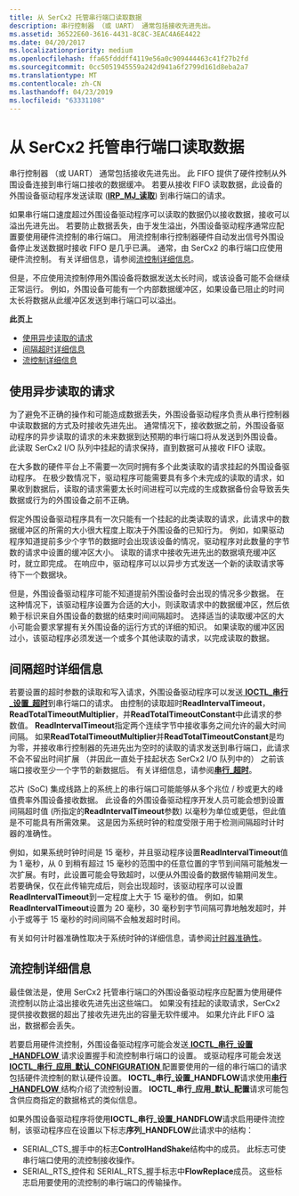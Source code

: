 ```yaml
---
title: 从 SerCx2 托管串行端口读取数据
description: 串行控制器 （或 UART） 通常包括接收先进先出。
ms.assetid: 36522E60-3616-4431-8C8C-3EAC4A6E4422
ms.date: 04/20/2017
ms.localizationpriority: medium
ms.openlocfilehash: ffa65fdddff4119e56a0c909444463c41f27b2fd
ms.sourcegitcommit: 0cc5051945559a242d941a6f2799d161d8eba2a7
ms.translationtype: MT
ms.contentlocale: zh-CN
ms.lasthandoff: 04/23/2019
ms.locfileid: "63331108"
---
```

# <a name="reading-data-from-a-sercx2-managed-serial-port"></a>从 SerCx2 托管串行端口读取数据


串行控制器 （或 UART） 通常包括接收先进先出。 此 FIFO 提供了硬件控制从外围设备连接到串行端口接收的数据缓冲。 若要从接收 FIFO 读取数据，此设备的外围设备驱动程序发送读取 ([**IRP\_MJ\_读取**](https://msdn.microsoft.com/library/windows/hardware/ff546883)) 到串行端口的请求。

如果串行端口速度超过外围设备驱动程序可以读取的数据仍以接收数据，接收可以溢出先进先出。 若要防止数据丢失，由于发生溢出，外围设备驱动程序通常应配置要使用硬件流控制的串行端口。 用流控制串行控制器硬件自动发出信号外围设备停止发送数据时接收 FIFO 是几乎已满。 通常，由 SerCx2 的串行端口应使用硬件流控制。 有关详细信息，请参阅[流控制详细信息](#flow-control-details)。

但是，不应使用流控制停用外围设备将数据发送太长时间，或该设备可能不会继续正常运行。 例如，外围设备可能有一个内部数据缓冲区，如果设备已阻止的时间太长将数据从此缓冲区发送到串行端口可以溢出。

**此页上**

-   [使用异步读取的请求](#using-asynchronous-read-requests)
-   [间隔超时详细信息](#interval-time-out-details)
-   [流控制详细信息](#flow-control-details)

## <a name="using-asynchronous-read-requests"></a>使用异步读取的请求


为了避免不正确的操作和可能造成数据丢失，外围设备驱动程序负责从串行控制器中读取数据的方式及时接收先进先出。 通常情况下，接收数据之前，外围设备驱动程序的异步读取的请求的未来数据到达预期的串行端口将从发送到外围设备。 此读取 SerCx2 I/O 队列中挂起的请求保持，直到数据可从接收 FIFO 读取。

在大多数的硬件平台上不需要一次同时拥有多个此类读取的请求挂起的外围设备驱动程序。 在极少数情况下，驱动程序可能需要具有多个未完成的读取的请求，如果收到数据后，读取的请求需要太长时间进程可以完成的生成数据备份会导致丢失数据或行为的外围设备之前不正确。

假定外围设备驱动程序具有一次只能有一个挂起的此类读取的请求，此请求中的数据缓冲区的所需的大小很大程度上取决于外围设备的已知行为。 例如，如果驱动程序知道提前多少个字节的数据时会出现该设备的情况，驱动程序对此数量的字节数的请求中设置的缓冲区大小。 读取的请求中接收先进先出的数据填充缓冲区时，就立即完成。 在响应中，驱动程序可以以异步方式发送一个新的读取请求等待下一个数据块。

但是，外围设备驱动程序可能不知道提前外围设备时会出现的情况多少数据。 在这种情况下，该驱动程序设置为合适的大小，则读取请求中的数据缓冲区，然后依赖于标识来自外围设备的数据的结束时间间隔超时。 选择适当的读取缓冲区的大小可能会要求掌握有关外围设备的运行方式的详细的知识。 如果读取的缓冲区因过小，该驱动程序必须发送一个或多个其他读取的请求，以完成读取的数据。

## <a name="interval-time-out-details"></a>间隔超时详细信息


若要设置的超时参数的读取和写入请求，外围设备驱动程序可以发送[ **IOCTL\_串行\_设置\_超时**](https://msdn.microsoft.com/library/windows/hardware/ff546772)到串行端口的请求。 由控制的读取超时**ReadIntervalTimeout**， **ReadTotalTimeoutMultiplier**，并**ReadTotalTimeoutConstant**中此请求的参数值。 **ReadIntervalTimeout**指定两个连续字节中接收事务之间允许的最大时间间隔。 如果**ReadTotalTimeoutMultiplier**并**ReadTotalTimeoutConstant**是均为零，并接收串行控制器的先进先出为空时的读取的请求发送到串行端口，此请求不会不留出时间扩展 （并因此一直处于挂起状态 SerCx2 I/O 队列中的） 之前该端口接收至少一个字节的新数据后。 有关详细信息，请参阅[**串行\_超时**](https://msdn.microsoft.com/library/windows/hardware/hh439614)。

芯片 (SoC) 集成线路上的系统上的串行端口可能能够从多个兆位 / 秒或更大的峰值费率外围设备接收数据。 此设备的外围设备驱动程序开发人员可能会想到设置间隔超时值 (所指定的**ReadIntervalTimeout**参数) 以毫秒为单位或更低，但此值是不可能具有所需效果。 这是因为系统时钟的粒度受限于用于检测间隔超时计时器的准确性。

例如，如果系统时钟时间是 15 毫秒，并且驱动程序设置**ReadIntervalTimeout**值为 1 毫秒，从 0 到稍有超过 15 毫秒的范围中的任意位置的字节到间隔可能触发一次扩展。有时，此设置可能会导致超时，以便从外围设备的数据传输期间发生。 若要确保，仅在此传输完成后，则会出现超时，该驱动程序可以设置**ReadIntervalTimeout**到一定程度上大于 15 毫秒的值。 例如，如果**ReadIntervalTimeout**设置为 20 毫秒，30 毫秒到字节间隔可靠地触发超时，并小于或等于 15 毫秒的时间间隔不会触发超时时间。

有关如何计时器准确性取决于系统时钟的详细信息，请参阅[计时器准确性](https://msdn.microsoft.com/library/windows/hardware/jj602805)。

## <a name="flow-control-details"></a>流控制详细信息


最佳做法是，使用 SerCx2 托管串行端口的外围设备驱动程序应配置为使用硬件流控制以防止溢出接收先进先出这些端口。 如果没有挂起的读取请求，SerCx2 提供接收数据的超出了接收先进先出的容量无软件缓冲。 如果允许此 FIFO 溢出，数据都会丢失。

若要启用硬件流控制，外围设备驱动程序可能会发送[ **IOCTL\_串行\_设置\_HANDFLOW** ](https://msdn.microsoft.com/library/windows/hardware/ff546736)请求设置握手和流控制串行端口的设置。 或驱动程序可能会发送[ **IOCTL\_串行\_应用\_默认\_CONFIGURATION** ](https://msdn.microsoft.com/library/windows/hardware/hh406621)配置要使用的一组的串行端口的请求包括硬件流控制的默认硬件设置。 **IOCTL\_串行\_设置\_HANDFLOW**请求使用[**串行\_HANDFLOW** ](https://msdn.microsoft.com/library/windows/hardware/jj680685)结构介绍了流控制设置。 **IOCTL\_串行\_应用\_默认\_配置**请求可能包含供应商指定的数据格式的类似信息。

如果外围设备驱动程序将使用**IOCTL\_串行\_设置\_HANDFLOW**请求启用硬件流控制，该驱动程序应在设置以下标志**序列\_HANDFLOW**此请求中的结构：

-   SERIAL\_CTS\_握手中的标志**ControlHandShake**结构中的成员。 此标志可使串行端口使用的流控制接收操作。
-   SERIAL\_RTS\_控件和 SERIAL\_RTS\_握手标志中**FlowReplace**成员。 这些标志启用要使用的流控制的串行端口的传输操作。

 

 




